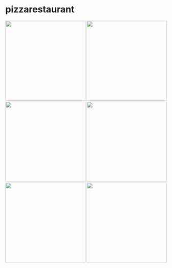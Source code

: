 # pizzarestaurant

<img src="https://github.com/firhanabdurr/pizzarestaurant/1.jpeg" width="250">
<img src="https://github.com/firhanabdurr/pizzarestaurant/2.jpeg" width="250">
<img src="https://github.com/firhanabdurr/pizzarestaurant/3.jpeg" width="250">
<img src="https://github.com/firhanabdurr/pizzarestaurant/4.jpeg" width="250">
<img src="https://github.com/firhanabdurr/pizzarestaurant/5.jpeg" width="250">
<img src="https://github.com/firhanabdurr/pizzarestaurant/6.jpeg" width="250">
